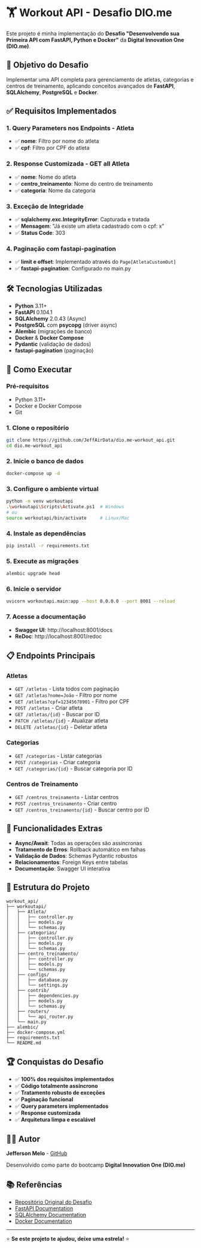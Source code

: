 # 🏋️ Workout API - Desafio DIO.me

Este projeto é minha implementação do **Desafio "Desenvolvendo sua Primeira API com FastAPI, Python e Docker"** da **Digital Innovation One (DIO.me)**.

## 🎯 **Objetivo do Desafio**

Implementar uma API completa para gerenciamento de atletas, categorias e centros de treinamento, aplicando conceitos avançados de **FastAPI**, **SQLAlchemy**, **PostgreSQL** e **Docker**.

## ✅ **Requisitos Implementados**

### 1. **Query Parameters nos Endpoints - Atleta**
- ✅ **nome**: Filtro por nome do atleta
- ✅ **cpf**: Filtro por CPF do atleta

### 2. **Response Customizada - GET all Atleta**  
- ✅ **nome**: Nome do atleta
- ✅ **centro_treinamento**: Nome do centro de treinamento
- ✅ **categoria**: Nome da categoria

### 3. **Exceção de Integridade**
- ✅ **sqlalchemy.exc.IntegrityError**: Capturada e tratada
- ✅ **Mensagem**: "Já existe um atleta cadastrado com o cpf: x"
- ✅ **Status Code**: 303

### 4. **Paginação com fastapi-pagination**
- ✅ **limit e offset**: Implementado através do `Page[AtletaCustomOut]`
- ✅ **fastapi-pagination**: Configurado no main.py

## 🛠️ **Tecnologias Utilizadas**

- **Python** 3.11+
- **FastAPI** 0.104.1
- **SQLAlchemy** 2.0.43 (Async)
- **PostgreSQL** com **psycopg** (driver async)
- **Alembic** (migrações de banco)
- **Docker** & **Docker Compose**
- **Pydantic** (validação de dados)
- **fastapi-pagination** (paginação)

## 🚀 **Como Executar**

### Pré-requisitos
- Python 3.11+
- Docker e Docker Compose
- Git

### 1. **Clone o repositório**
```bash
git clone https://github.com/JeffAirData/dio.me-workout_api.git
cd dio.me-workout_api
```

### 2. **Inicie o banco de dados**
```bash
docker-compose up -d
```

### 3. **Configure o ambiente virtual**
```bash
python -m venv workoutapi
.\workoutapi\Scripts\Activate.ps1  # Windows
# ou
source workoutapi/bin/activate     # Linux/Mac
```

### 4. **Instale as dependências**
```bash
pip install -r requirements.txt
```

### 5. **Execute as migrações**
```bash
alembic upgrade head
```

### 6. **Inicie o servidor**
```bash
uvicorn workoutapi.main:app --host 0.0.0.0 --port 8001 --reload
```

### 7. **Acesse a documentação**
- **Swagger UI**: http://localhost:8001/docs
- **ReDoc**: http://localhost:8001/redoc

## 📋 **Endpoints Principais**

### **Atletas**
- `GET /atletas` - Lista todos com paginação
- `GET /atletas?nome=João` - Filtro por nome
- `GET /atletas?cpf=12345678901` - Filtro por CPF
- `POST /atletas` - Criar atleta
- `GET /atletas/{id}` - Buscar por ID
- `PATCH /atletas/{id}` - Atualizar atleta
- `DELETE /atletas/{id}` - Deletar atleta

### **Categorias**
- `GET /categorias` - Listar categorias
- `POST /categorias` - Criar categoria
- `GET /categorias/{id}` - Buscar categoria por ID

### **Centros de Treinamento**
- `GET /centros_treinamento` - Listar centros
- `POST /centros_treinamento` - Criar centro
- `GET /centros_treinamento/{id}` - Buscar centro por ID

## 🎨 **Funcionalidades Extras**

- **Async/Await**: Todas as operações são assíncronas
- **Tratamento de Erros**: Rollback automático em falhas
- **Validação de Dados**: Schemas Pydantic robustos
- **Relacionamentos**: Foreign Keys entre tabelas
- **Documentação**: Swagger UI interativa

## 📝 **Estrutura do Projeto**

```
workout_api/
├── workoutapi/
│   ├── Atleta/
│   │   ├── controller.py
│   │   ├── models.py
│   │   └── schemas.py
│   ├── categorias/
│   │   ├── controller.py
│   │   ├── models.py
│   │   └── schemas.py
│   ├── centro_treinamento/
│   │   ├── controller.py
│   │   ├── models.py
│   │   └── schemas.py
│   ├── configs/
│   │   ├── database.py
│   │   └── settings.py
│   ├── contrib/
│   │   ├── dependencies.py
│   │   ├── models.py
│   │   └── schemas.py
│   ├── routers/
│   │   └── api_router.py
│   └── main.py
├── alembic/
├── docker-compose.yml
├── requirements.txt
└── README.md
```

## 🏆 **Conquistas do Desafio**

- ✅ **100% dos requisitos implementados**
- ✅ **Código totalmente assíncrono**
- ✅ **Tratamento robusto de exceções**
- ✅ **Paginação funcional**
- ✅ **Query parameters implementados**
- ✅ **Response customizada**
- ✅ **Arquitetura limpa e escalável**

## 👨‍💻 **Autor**

**Jefferson Melo** - [GitHub](https://github.com/JeffAirData)

Desenvolvido como parte do bootcamp **Digital Innovation One (DIO.me)**

## 📚 **Referências**

- [Repositório Original do Desafio](https://github.com/digitalinnovationone/workout_api)
- [FastAPI Documentation](https://fastapi.tiangolo.com/)
- [SQLAlchemy Documentation](https://docs.sqlalchemy.org/)
- [Docker Documentation](https://docs.docker.com/)

---

⭐ **Se este projeto te ajudou, deixe uma estrela!** ⭐
